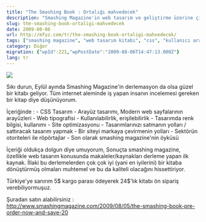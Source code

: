 ```yaml
---
title: "The Smashing Book : Ortalığı mahvedecek"
description: "Smashing Magazine'in web tasarım ve geliştirme üzerine çıkaracağı 'The Smashing Book' adlı kitabın duyurusu, içeriği ve ön sipariş bilgileri."
slug: the-smashing-book-ortaligi-mahvedecek
date: 2009-08-06
url: http://mfyz.com/tr/the-smashing-book-ortaligi-mahvedecek/
tags: ["smashing magazine", "web tasarım kitabı", "css", "kullanıcı arayüzü", "tipografi"]
category: Diğer
migration: {"wpId":221,"wpPostDate":"2009-08-06T14:47:13.000Z"}
lang: tr
---
```


![](/images/archive/tr/2009/08/smashing.jpg)

Sıkı durun, Eylül ayında Smashing Magazine'in derlemasyon da olsa güzel bir kitabı geliyor. Tüm internet aleminde iş yapan insanın incelemesi gereken bir kitap diye düşünüyorum.

İçeriğinde : - CSS Tasarım - Arayüz tasarımı, Modern web sayfalarının arayüzleri - Web tipografisi - Kullanılabilirlik, erişilebilirlik - Tasarımda renk bilgisi, kullanımı - Site optimizasyonu - Tasarımlarınızı satmanın yolları / sattıracak tasarım yapmak - Bir siteyi markaya çevirmenin yolları - Sektörün otoriteleri ile röpörtajlar - Son olarak smashing magazine'nin öyküsü

İçeriği oldukça dolgun diye umuyorum, Sonuçta smashing magazine, özellikle web tasarım konusunda makaleler/kaynakları derleme yapan ilk kaynak. İllaki bu derlemelerden çok çok iyi (yani en iyilerini) bir kitaba dönüştürmüş olmaları muhtemel ve bu da kaliteli olacağını hissettiriyor.

Türkiye'ye sanırım 5$ kargo parası ödeyerek 24$'lık kitabı ön sipariş verebiliyormuşuz.

Şuradan satın alabilirsiniz : http://www.smashingmagazine.com/2009/08/05/the-smashing-book-pre-order-now-and-save-20